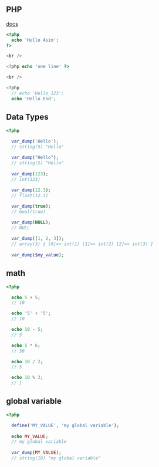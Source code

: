 ## PHP

[docs](https://www.php.net/manual/en/)

```php
<?php
  echo 'Hello Asim';
?>

<br />

<?php echo 'one line' ?>

<br />

<?php
  // echo 'Hello 123';
  echo 'Hello End';
```


## Data Types
```php
<?php
  
  var_dump('Hello');
  // string(5) "Hello"

  var_dump("Hello");
  // string(5) "Hello"
  
  var_dump(123);
  // int(123)
  
  var_dump(12.3);
  // float(12.3) 

  var_dump(true);
  // bool(true)

  var_dump(NULL);
  // NULL
  
  var_dump([1, 2, 3]);
  // array(3) { [0]=> int(1) [1]=> int(2) [2]=> int(3) }
  
  var_dump($my_value);
```


## math
```php
<?php

  echo 5 + 5;
  // 10

  echo '5' + '5';
  // 10

  echo 10 - 5;
  // 5

  echo 5 * 6;
  // 30

  echo 10 / 2;
  // 5

  echo 10 % 3;
  // 1
```


## global variable
```php
<?php

  define('MY_VALUE', 'my global variable');
  
  echo MY_VALUE;
  // my global variable
  
  var_dump(MY_VALUE);
  // string(18) "my global variable"
```


## 
```php

```


## 
```php

```
